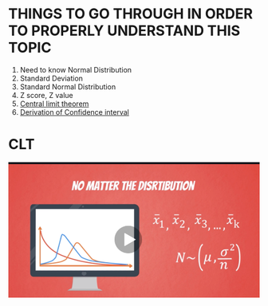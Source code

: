 
# THINGS TO GO THROUGH IN ORDER TO PROPERLY UNDERSTAND THIS TOPIC

1. Need to know Normal Distribution
2. Standard Deviation
3. Standard Normal Distribution 
4. Z score, Z value 
5. [Central limit theorem](#clt)
6. [Derivation of Confidence interval](https://online.stat.psu.edu/stat415/lesson/2)





# CLT

![img](CLT.png)